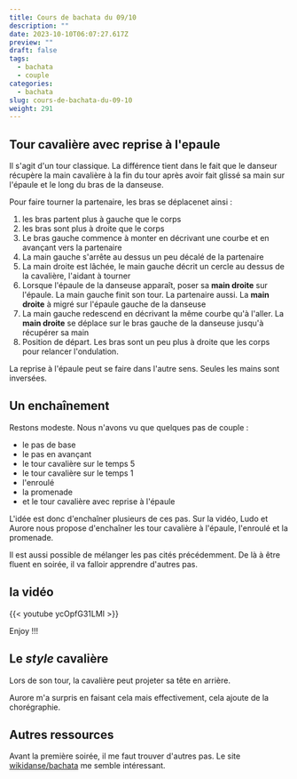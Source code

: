 ```yaml
---
title: Cours de bachata du 09/10
description: ""
date: 2023-10-10T06:07:27.617Z
preview: ""
draft: false
tags:
  - bachata
  - couple
categories:
  - bachata
slug: cours-de-bachata-du-09-10
weight: 291
---
```


## Tour cavalière avec reprise à l'epaule  

Il s'agit d'un tour classique. La différence tient dans le fait que le danseur récupère la main cavalière à la fin du tour après avoir fait glissé sa main sur l'épaule et le long du bras de la danseuse. 

Pour faire tourner la partenaire, les bras se déplacenet ainsi :
1. les bras partent plus à gauche que le corps
2. les bras sont plus à droite que le corps
3. Le bras gauche commence à monter en décrivant une courbe et en avançant vers la partenaire
4. La main gauche s'arrête au dessus un peu décalé de la partenaire
5. La main droite est lâchée, le main gauche décrit un cercle au dessus de la cavalière, l'aidant à tourner
6. Lorsque l'épaule de la danseuse apparaît, poser sa **main droite** sur l'épaule. La main gauche finit son tour. La partenaire aussi. La **main droite** à migré sur l'épaule gauche de la danseuse
7. La main gauche redescend en décrivant la même courbe qu'à l'aller. La **main droite** se déplace sur le bras gauche de la danseuse jusqu'à récupérer sa main
8. Position de départ. Les bras sont un peu plus à droite que les corps pour relancer l'ondulation.

La reprise à l'épaule peut se faire dans l'autre sens. Seules les mains sont inversées. 

## Un enchaînement

Restons modeste. Nous n'avons vu que quelques pas de couple :
- le pas de base
- le pas en avançant
- le tour cavalière sur le temps 5
- le tour cavalière sur le temps 1
- l'enroulé
- la promenade
- et le tour cavalière avec reprise à l'épaule

L'idée est donc d'enchaîner plusieurs de ces pas. Sur la vidéo, Ludo et Aurore nous propose d'enchaîner les tour cavalière à l'épaule, l'enroulé et la promenade. 

Il est aussi possible de mélanger les pas cités précédemment. De là à être fluent en soirée, il va falloir apprendre d'autres pas. 

## la vidéo

{{< youtube ycOpfG31LMI >}}

Enjoy !!!


## Le *style* cavalière

Lors de son tour, la cavalière peut projeter sa tête en arrière. 

Aurore m'a surpris en faisant cela mais effectivement, cela ajoute de la chorégraphie. 

## Autres ressources

Avant la première soirée, il me faut trouver d'autres pas. Le site [wikidanse/bachata](https://wikidanse.fr/danse-bachata-liste-figures.php) me semble intéressant. 

